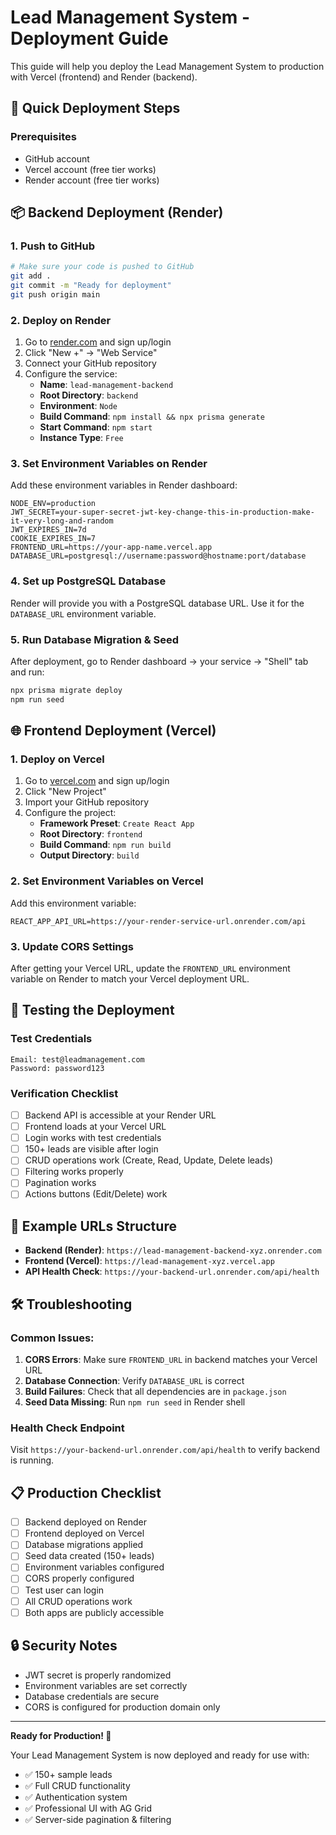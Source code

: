 # Lead Management System - Deployment Guide

This guide will help you deploy the Lead Management System to production with Vercel (frontend) and Render (backend).

## 🚀 Quick Deployment Steps

### Prerequisites
- GitHub account
- Vercel account (free tier works)
- Render account (free tier works)

## 📦 Backend Deployment (Render)

### 1. Push to GitHub
```bash
# Make sure your code is pushed to GitHub
git add .
git commit -m "Ready for deployment"
git push origin main
```

### 2. Deploy on Render
1. Go to [render.com](https://render.com) and sign up/login
2. Click "New +" → "Web Service"
3. Connect your GitHub repository
4. Configure the service:
   - **Name**: `lead-management-backend`
   - **Root Directory**: `backend`
   - **Environment**: `Node`
   - **Build Command**: `npm install && npx prisma generate`
   - **Start Command**: `npm start`
   - **Instance Type**: `Free`

### 3. Set Environment Variables on Render
Add these environment variables in Render dashboard:

```
NODE_ENV=production
JWT_SECRET=your-super-secret-jwt-key-change-this-in-production-make-it-very-long-and-random
JWT_EXPIRES_IN=7d
COOKIE_EXPIRES_IN=7
FRONTEND_URL=https://your-app-name.vercel.app
DATABASE_URL=postgresql://username:password@hostname:port/database
```

### 4. Set up PostgreSQL Database
Render will provide you with a PostgreSQL database URL. Use it for the `DATABASE_URL` environment variable.

### 5. Run Database Migration & Seed
After deployment, go to Render dashboard → your service → "Shell" tab and run:
```bash
npx prisma migrate deploy
npm run seed
```

## 🌐 Frontend Deployment (Vercel)

### 1. Deploy on Vercel
1. Go to [vercel.com](https://vercel.com) and sign up/login
2. Click "New Project"
3. Import your GitHub repository
4. Configure the project:
   - **Framework Preset**: `Create React App`
   - **Root Directory**: `frontend`
   - **Build Command**: `npm run build`
   - **Output Directory**: `build`

### 2. Set Environment Variables on Vercel
Add this environment variable:
```
REACT_APP_API_URL=https://your-render-service-url.onrender.com/api
```

### 3. Update CORS Settings
After getting your Vercel URL, update the `FRONTEND_URL` environment variable on Render to match your Vercel deployment URL.

## 🧪 Testing the Deployment

### Test Credentials
```
Email: test@leadmanagement.com
Password: password123
```

### Verification Checklist
- [ ] Backend API is accessible at your Render URL
- [ ] Frontend loads at your Vercel URL
- [ ] Login works with test credentials
- [ ] 150+ leads are visible after login
- [ ] CRUD operations work (Create, Read, Update, Delete leads)
- [ ] Filtering works properly
- [ ] Pagination works
- [ ] Actions buttons (Edit/Delete) work

## 🔗 Example URLs Structure

- **Backend (Render)**: `https://lead-management-backend-xyz.onrender.com`
- **Frontend (Vercel)**: `https://lead-management-xyz.vercel.app`
- **API Health Check**: `https://your-backend-url.onrender.com/api/health`

## 🛠️ Troubleshooting

### Common Issues:

1. **CORS Errors**: Make sure `FRONTEND_URL` in backend matches your Vercel URL
2. **Database Connection**: Verify `DATABASE_URL` is correct
3. **Build Failures**: Check that all dependencies are in `package.json`
4. **Seed Data Missing**: Run `npm run seed` in Render shell

### Health Check Endpoint
Visit `https://your-backend-url.onrender.com/api/health` to verify backend is running.

## 📋 Production Checklist

- [ ] Backend deployed on Render
- [ ] Frontend deployed on Vercel  
- [ ] Database migrations applied
- [ ] Seed data created (150+ leads)
- [ ] Environment variables configured
- [ ] CORS properly configured
- [ ] Test user can login
- [ ] All CRUD operations work
- [ ] Both apps are publicly accessible

## 🔒 Security Notes

- JWT secret is properly randomized
- Environment variables are set correctly
- Database credentials are secure
- CORS is configured for production domain only

---

**Ready for Production! 🚀**

Your Lead Management System is now deployed and ready for use with:
- ✅ 150+ sample leads
- ✅ Full CRUD functionality  
- ✅ Authentication system
- ✅ Professional UI with AG Grid
- ✅ Server-side pagination & filtering
